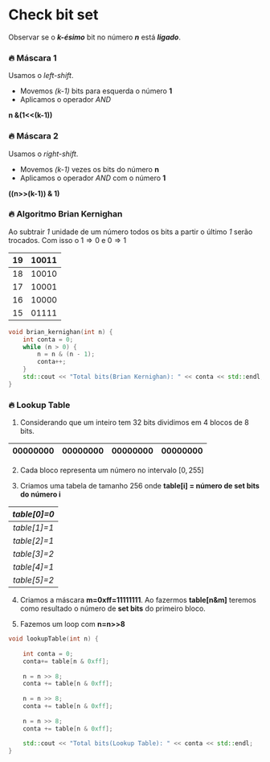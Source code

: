# Check bit set

Observar se o ***k-ésimo*** bit no número ***n***  está ***ligado***.

### :fire: Máscara 1
Usamos o *left-shift*. 
* Movemos *(k-1)* bits para esquerda o número **1** 
* Aplicamos o operador *AND*

**n &(1<<(k-1))**

### :fire: Máscara 2
Usamos o *right-shift*. 
* Movemos *(k-1)* vezes os bits do número **n**  
* Aplicamos o operador *AND* com o número **1**

**((n>>(k-1)) & 1)**

### :fire: Algoritmo Brian Kernighan

Ao subtrair *1* unidade de um número todos os bits a partir o último *1* serão trocados. Com isso o $1\Rightarrow 0$ e $0\Rightarrow 1$   

| 19 | 10011 |
|:--:|:-----:|
| 18 | 10010 |
| 17 | 10001 |
| 16 | 10000 |
| 15 | 01111 |

```cpp
void brian_kernighan(int n) {
    int conta = 0;
    while (n > 0) {
        n = n & (n - 1);
        conta++;
    }
    std::cout << "Total bits(Brian Kernighan): " << conta << std::endl;
}
```

### :fire: Lookup Table
1. Considerando que um inteiro tem 32 bits dividimos em 4 blocos de 8 bits.

| **00000000** | 00000000 | **00000000** | 00000000 |
|:------------:|:--------:|--------------|----------|

2. Cada bloco representa um número no intervalo $[0,255]$

3. Criamos uma tabela de tamanho $256$  onde **table[i] = número de set bits do número i**

| _table[0]=0_ |
|:------------:|
| _table[1]=1_ |
| _table[2]=1_ |
| _table[3]=2_ |
| _table[4]=1_ |
| _table[5]=2_ |

4. Criamos a máscara **m=0xff=11111111**. Ao fazermos **table[n&m]** teremos como resultado o número de **set bits** do primeiro bloco. 

5. Fazemos um loop com **n=n>>8**

```cpp
void lookupTable(int n) {
    
    int conta = 0;
    conta+= table[n & 0xff];
    
    n = n >> 8;
    conta += table[n & 0xff];
   
    n = n >> 8; 
    conta += table[n & 0xff];
    
    n = n >> 8;
    conta += table[n & 0xff];
    
    std::cout << "Total bits(Lookup Table): " << conta << std::endl;
}
```
